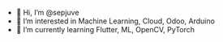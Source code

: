 - 👋 Hi, I’m @sepjuve
- 👀 I’m interested in Machine Learning, Cloud, Odoo, Arduino
- 🌱 I’m currently learning Flutter, ML, OpenCV, PyTorch 

<!---
sepjuve/sepjuve is a ✨ special ✨ repository because its `README.md` (this file) appears on your GitHub profile.
You can click the Preview link to take a look at your changes.
--->
